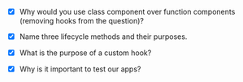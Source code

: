 - [x] Why would you use class component over function components (removing hooks from the question)?

  <!-- function components is mostly plain JavaScript functions -->

- [x] Name three lifecycle methods and their purposes.

  <!-- componentDidMount is the phase when the component is being built
  componentDidUpdate is useful to perform some action when the state changes
  render is the most used lifecycle method. render handles the rendering of your component -->

- [x] What is the purpose of a custom hook?

  <!-- hooks unlock a whole new way to write functional components by allowing you to add features available to class components such as stateful logic -->

- [x] Why is it important to test our apps?
  <!--
    Surfaces bugs faster.
    Reduces the risk of regressions.
    Allows us to trust the code.
    Makes us think about the edge cases.
    Acts as a safety net when making changes or refactoring.
    Acts as documentation for the code.
    Encourages us to write more testable (better!) code.
    -->
